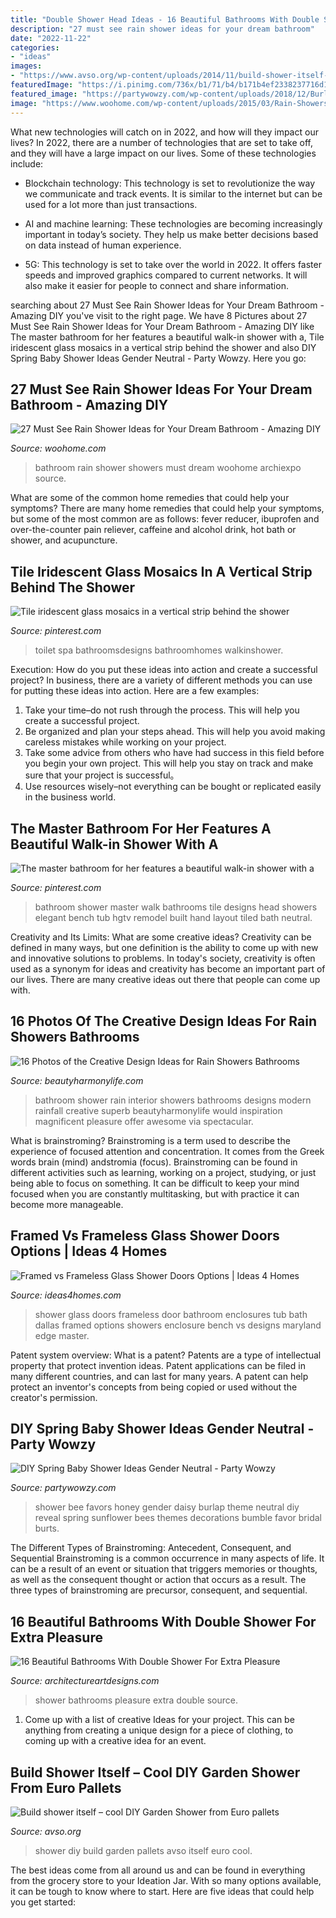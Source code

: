 ```yaml
---
title: "Double Shower Head Ideas - 16 Beautiful Bathrooms With Double Shower For Extra Pleasure"
description: "27 must see rain shower ideas for your dream bathroom"
date: "2022-11-22"
categories:
- "ideas"
images:
- "https://www.avso.org/wp-content/uploads/2014/11/build-shower-itself-cool-diy-garden-shower-from-euro-pallets-1415089444.jpg"
featuredImage: "https://i.pinimg.com/736x/b1/71/b4/b171b4ef2338237716d1c2b87886535e.jpg"
featured_image: "https://partywowzy.com/wp-content/uploads/2018/12/Burlap-daisy-favors.jpg"
image: "https://www.woohome.com/wp-content/uploads/2015/03/Rain-Showers-Bathroom-ideas-woohome-18.jpg"
---
```



What new technologies will catch on in 2022, and how will they impact our lives?
In 2022, there are a number of technologies that are set to take off, and they will have a large impact on our lives. Some of these technologies include: 
- Blockchain technology: This technology is set to revolutionize the way we communicate and track events. It is similar to the internet but can be used for a lot more than just transactions. 

- AI and machine learning: These technologies are becoming increasingly important in today’s society. They help us make better decisions based on data instead of human experience. 

- 5G: This technology is set to take over the world in 2022. It offers faster speeds and improved graphics compared to current networks. It will also make it easier for people to connect and share information.

	

		
searching about 27 Must See Rain Shower Ideas for Your Dream Bathroom - Amazing DIY you've visit to the right page. We have 8 Pictures about 27 Must See Rain Shower Ideas for Your Dream Bathroom - Amazing DIY like The master bathroom for her features a beautiful walk-in shower with a, Tile iridescent glass mosaics in a vertical strip behind the shower and also DIY Spring Baby Shower Ideas Gender Neutral - Party Wowzy. Here you go:
		
    
## 27 Must See Rain Shower Ideas For Your Dream Bathroom - Amazing DIY

<img loading=lazy src="https://www.woohome.com/wp-content/uploads/2015/03/Rain-Showers-Bathroom-ideas-woohome-18.jpg" onerror="this.onerror=null;this.src='https://tse1.mm.bing.net/th?id=OIP.gP9JFqnD8rUcIp8Y_mQcJwHaKB&amp;pid=15.1';" alt="27 Must See Rain Shower Ideas for Your Dream Bathroom - Amazing DIY">

_Source: woohome.com_

>bathroom rain shower showers must dream woohome archiexpo source. 

	

What are some of the common home remedies that could help your symptoms?
There are many home remedies that could help your symptoms, but some of the most common are as follows: fever reducer, ibuprofen and over-the-counter pain reliever, caffeine and alcohol drink, hot bath or shower, and acupuncture.

    
## Tile Iridescent Glass Mosaics In A Vertical Strip Behind The Shower

<img loading=lazy src="https://i.pinimg.com/736x/b1/71/b4/b171b4ef2338237716d1c2b87886535e.jpg" onerror="this.onerror=null;this.src='https://tse4.mm.bing.net/th?id=OIP.K8r9biFLjoCTAS0ikdSlGAHaJ3&amp;pid=15.1';" alt="Tile iridescent glass mosaics in a vertical strip behind the shower">

_Source: pinterest.com_

>toilet spa bathroomsdesigns bathroomhomes walkinshower. 

	

Execution: How do you put these ideas into action and create a successful project?
In business, there are a variety of different methods you can use for putting these ideas into action. Here are a few examples:
1. Take your time–do not rush through the process. This will help you create a successful project.
2. Be organized and plan your steps ahead. This will help you avoid making careless mistakes while working on your project.
3. Take some advice from others who have had success in this field before you begin your own project. This will help you stay on track and make sure that your project is successful。
4. Use resources wisely–not everything can be bought or replicated easily in the business world.

    
## The Master Bathroom For Her Features A Beautiful Walk-in Shower With A

<img loading=lazy src="https://i.pinimg.com/736x/44/83/aa/4483aa2d338110f605e8eb15b5e02365.jpg" onerror="this.onerror=null;this.src='https://tse2.mm.bing.net/th?id=OIP.pA5Iw4ihpxSoUAKMhSQA4QHaLH&amp;pid=15.1';" alt="The master bathroom for her features a beautiful walk-in shower with a">

_Source: pinterest.com_

>bathroom shower master walk bathrooms tile designs head showers elegant bench tub hgtv remodel built hand layout tiled bath neutral. 

	

Creativity and Its Limits: What are some creative ideas?
Creativity can be defined in many ways, but one definition is the ability to come up with new and innovative solutions to problems. In today's society, creativity is often used as a synonym for ideas and creativity has become an important part of our lives. There are many creative ideas out there that people can come up with.

    
## 16 Photos Of The Creative Design Ideas For Rain Showers Bathrooms

<img loading=lazy src="http://beautyharmonylife.com/wp-content/uploads/2013/09/rain-shower29ui.jpg" onerror="this.onerror=null;this.src='https://tse1.mm.bing.net/th?id=OIP.CYdlpiX1x2iXnGiAIr9IiwHaJ4&amp;pid=15.1';" alt="16 Photos of the Creative Design Ideas for Rain Showers Bathrooms">

_Source: beautyharmonylife.com_

>bathroom shower rain interior showers bathrooms designs modern rainfall creative superb beautyharmonylife would inspiration magnificent pleasure offer awesome via spectacular. 

	

What is brainstroming?
Brainstroming is a term used to describe the experience of focused attention and concentration. It comes from the Greek words brain (mind) andstromia (focus). Brainstroming can be found in different activities such as learning, working on a project, studying, or just being able to focus on something. It can be difficult to keep your mind focused when you are constantly multitasking, but with practice it can become more manageable.

    
## Framed Vs Frameless Glass Shower Doors Options | Ideas 4 Homes

<img loading=lazy src="http://www.ideas4homes.com/wp-content/uploads/2015/09/Shiny-Glass-Shower-Doors-plus-Silver-Shower-Bath-near-Towel-Rack-at-Cottage-Bathroom-Image-768x1024.jpg" onerror="this.onerror=null;this.src='https://tse2.mm.bing.net/th?id=OIP.qxiFc-mqkGWxbxa7s-7HJgHaJ4&amp;pid=15.1';" alt="Framed vs Frameless Glass Shower Doors Options | Ideas 4 Homes">

_Source: ideas4homes.com_

>shower glass doors frameless door bathroom enclosures tub bath dallas framed options showers enclosure bench vs designs maryland edge master. 

	

Patent system overview: What is a patent?
Patents are a type of intellectual property that protect invention ideas. Patent applications can be filed in many different countries, and can last for many years. A patent can help protect an inventor's concepts from being copied or used without the creator's permission.

    
## DIY Spring Baby Shower Ideas Gender Neutral - Party Wowzy

<img loading=lazy src="https://partywowzy.com/wp-content/uploads/2018/12/Burlap-daisy-favors.jpg" onerror="this.onerror=null;this.src='https://tse2.mm.bing.net/th?id=OIP.qDCGA0dapp80pHqmoXmKtAHaJ4&amp;pid=15.1';" alt="DIY Spring Baby Shower Ideas Gender Neutral - Party Wowzy">

_Source: partywowzy.com_

>shower bee favors honey gender daisy burlap theme neutral diy reveal spring sunflower bees themes decorations bumble favor bridal burts. 

	

The Different Types of Brainstroming: Antecedent, Consequent, and Sequential
Brainstroming is a common occurrence in many aspects of life. It can be a result of an event or situation that triggers memories or thoughts, as well as the consequent thought or action that occurs as a result. The three types of brainstroming are precursor, consequent, and sequential.

    
## 16 Beautiful Bathrooms With Double Shower For Extra Pleasure

<img loading=lazy src="https://www.architectureartdesigns.com/wp-content/uploads/2016/01/15-32.jpg" onerror="this.onerror=null;this.src='https://tse3.mm.bing.net/th?id=OIP.RvwdKcdhZdp34nE8tIfxswHaJy&amp;pid=15.1';" alt="16 Beautiful Bathrooms With Double Shower For Extra Pleasure">

_Source: architectureartdesigns.com_

>shower bathrooms pleasure extra double source. 

	

1. Come up with a list of creative Ideas for your project. This can be anything from creating a unique design for a piece of clothing, to coming up with a creative idea for an event.

    
## Build Shower Itself – Cool DIY Garden Shower From Euro Pallets

<img loading=lazy src="https://www.avso.org/wp-content/uploads/2014/11/build-shower-itself-cool-diy-garden-shower-from-euro-pallets-1415089444.jpg" onerror="this.onerror=null;this.src='https://tse1.mm.bing.net/th?id=OIP.4wFNOcjjuGh3tvflCjVLbwHaJ2&amp;pid=15.1';" alt="Build shower itself – cool DIY Garden Shower from Euro pallets">

_Source: avso.org_

>shower diy build garden pallets avso itself euro cool. 

	

The best ideas come from all around us and can be found in everything from the grocery store to your Ideation Jar. With so many options available, it can be tough to know where to start. Here are five ideas that could help you get started: 

